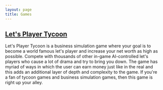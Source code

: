 ```yaml
---
layout: page
title: Games
---
```


## [Let's Player Tycoon](https://twitter.com/letsplayertyc)
Let's Player Tycoon is a business simulation game where your goal is to become a world famous let's player and increase your net worth as high as possible. Compete with thousands of other in-game AI-controlled let's players who cause a lot of drama and try to bring you down. The game has myriad of ways in which the user can earn money just like in the real and this adds an additional layer of depth and complexity to the game. If you're a fan of tycoon games and business simulation games, then this game is right up your alley. 
